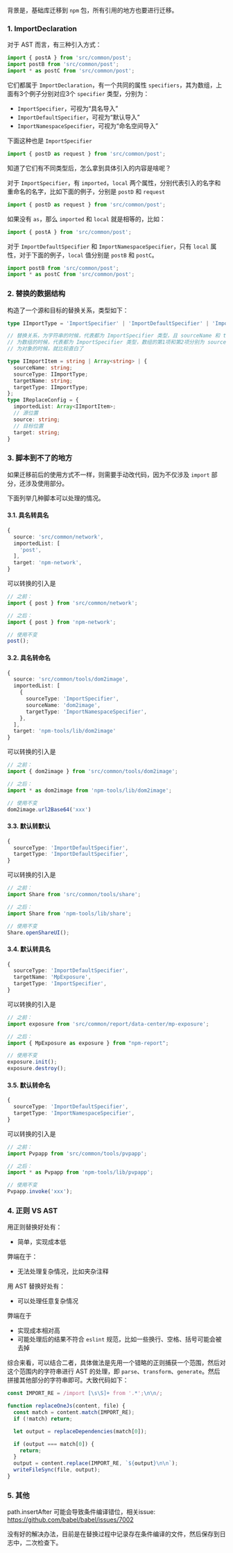 背景是，基础库迁移到 `npm` 包，所有引用的地方也要进行迁移。

### 1. ImportDeclaration

对于 AST 而言，有三种引入方式：

```ts
import { postA } from 'src/common/post';
import postB from 'src/common/post';
import * as postC from 'src/common/post';
```

它们都属于 `ImportDeclaration`，有一个共同的属性 `specifiers`，其为数组，上面有3个例子分别对应3个 `specifier` 类型，分别为：

- `ImportSpecifier`，可视为“具名导入”
- `ImportDefaultSpecifier`，可视为“默认导入”
- `ImportNamespaceSpecifier`，可视为“命名空间导入”

下面这种也是 `ImportSpecifier`

```ts
import { postD as request } from 'src/common/post';
```

知道了它们有不同类型后，怎么拿到具体引入的内容是啥呢？

对于 `ImportSpecifier`，有 `imported`，`local` 两个属性，分别代表引入的名字和重命名的名字，比如下面的例子，分别是 `postD` 和 `request`

```ts
import { postD as request } from 'src/common/post';
```

如果没有 `as`，那么 `imported` 和 `local` 就是相等的，比如：

```ts
import { postA } from 'src/common/post';
```

对于 `ImportDefaultSpecifier` 和 `ImportNamespaceSpecifier`，只有 `local` 属性，对于下面的例子，`local` 值分别是 `postB` 和 `postC`。

```ts
import postB from 'src/common/post';
import * as postC from 'src/common/post';
```

### 2. 替换的数据结构

构造了一个源和目标的替换关系，类型如下：

```ts
type IImportType = 'ImportSpecifier' | 'ImportDefaultSpecifier' | 'ImportNamespaceSpecifier';

// 替换关系，为字符串的时候，代表都为 ImportSpecifier 类型，且 sourceName 和 targetName 相同
// 为数组的时候，代表都为 ImportSpecifier 类型，数组的第1项和第2项分别为 sourceName 和 targetName
// 为对象的时候，就比较直白了

type IImportItem = string | Array<string> | {
  sourceName: string;
  sourceType: IImportType;
  targetName: string;
  targetType: IImportType;
};
type IReplaceConfig = {
  importedList: Array<IImportItem>;
  // 源位置
  source: string;
  // 目标位置
  target: string;
}
```

### 3. 脚本到不了的地方

如果迁移前后的使用方式不一样，则需要手动改代码，因为不仅涉及 `import` 部分，还涉及使用部分。

下面列举几种脚本可以处理的情况。

#### 3.1. 具名转具名

```ts
{
  source: 'src/common/network',
  importedList: [
    'post',
  ],
  target: 'npm-network',
}
```

可以转换的引入是

```ts
// 之前：
import { post } from 'src/common/network';

// 之后：
import { post } from 'npm-network';

// 使用不变
post();
```

#### 3.2. 具名转命名

```ts
{
  source: 'src/common/tools/dom2image',
  importedList: [
    {
      sourceType: 'ImportSpecifier',
      sourceName: 'dom2image',
      targetType: 'ImportNamespaceSpecifier',
    },
  ],
  target: 'npm-tools/lib/dom2image'
}
```

可以转换的引入是

```ts
// 之前：
import { dom2image } from 'src/common/tools/dom2image';

// 之后：
import * as dom2image from 'npm-tools/lib/dom2image';

// 使用不变
dom2image.url2Base64('xxx')
```


#### 3.3. 默认转默认

```ts
{
  sourceType: 'ImportDefaultSpecifier',
  targetType: 'ImportDefaultSpecifier',
}
```


可以转换的引入是

```ts
// 之前：
import Share from 'src/common/tools/share';

// 之后：
import Share from 'npm-tools/lib/share';

// 使用不变
Share.openShareUI();
```



#### 3.4. 默认转具名

```ts
{
  sourceType: 'ImportDefaultSpecifier',
  targetName: 'MpExposure',
  targetType: 'ImportSpecifier',
}
```

可以转换的引入是

```ts
// 之前：
import exposure from 'src/common/report/data-center/mp-exposure';

// 之后：
import { MpExposure as exposure } from "npm-report";

// 使用不变
exposure.init();
exposure.destroy();
```

#### 3.5. 默认转命名

```ts
{
  sourceType: 'ImportDefaultSpecifier',
  targetType: 'ImportNamespaceSpecifier',
}
```

可以转换的引入是

```ts
// 之前：
import Pvpapp from 'src/common/tools/pvpapp';

// 之后：
import * as Pvpapp from 'npm-tools/lib/pvpapp';

// 使用不变
Pvpapp.invoke('xxx');
```


### 4. 正则 VS AST

用正则替换好处有：

- 简单，实现成本低

弊端在于：

- 无法处理复杂情况，比如夹杂注释

用 AST 替换好处有：

- 可以处理任意复杂情况

弊端在于

- 实现成本相对高
- 可能处理后的结果不符合 `eslint` 规范，比如一些换行、空格、括号可能会被去掉

综合来看，可以结合二者，具体做法是先用一个错略的正则捕获一个范围，然后对这个范围内的字符串进行 AST 的处理，即 `parse`、`transform`、`generate`。然后拼接其他部分的字符串即可。大致代码如下：

```ts
const IMPORT_RE = /import [\s\S]+ from '.*';\n\n/;

function replaceOneJs(content, file) {
  const match = content.match(IMPORT_RE);
  if (!match) return;

  let output = replaceDependencies(match[0]);

  if (output === match[0]) {
    return;
  }
  output = content.replace(IMPORT_RE, `${output}\n\n`);
  writeFileSync(file, output);
}
```

### 5. 其他

path.insertAfter 可能会导致条件编译错位，相关issue: https://github.com/babel/babel/issues/7002

没有好的解决办法，目前是在替换过程中记录存在条件编译的文件，然后保存到日志中，二次检查下。



